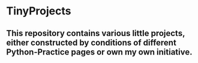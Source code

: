 # TinyProjects
## This repository contains various little projects, either constructed by conditions of different Python-Practice pages or own my own initiative.
